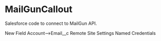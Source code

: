 # MailGunCallout

Salesforce code to connect to MailGun API.

  New Field Account-->Email__c
  Remote Site Settings
  Named Credentials
  
